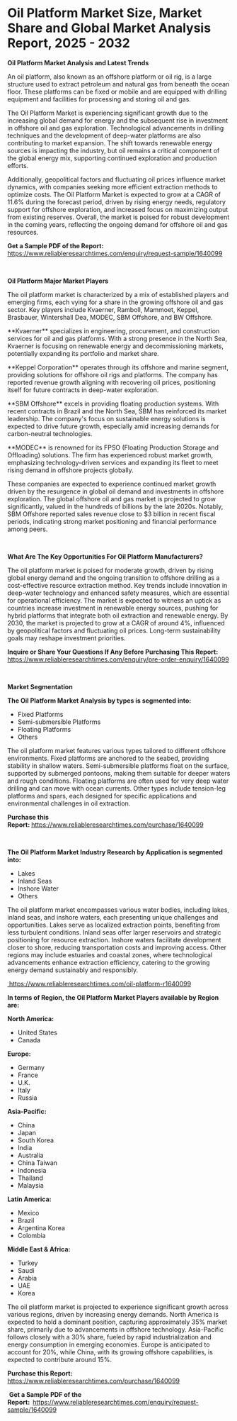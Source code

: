 <p><h1>Oil Platform Market Size, Market Share and Global Market Analysis Report, 2025 - 2032</h1></p><p><strong>Oil Platform Market Analysis and Latest Trends</strong></p>
<p><p>An oil platform, also known as an offshore platform or oil rig, is a large structure used to extract petroleum and natural gas from beneath the ocean floor. These platforms can be fixed or mobile and are equipped with drilling equipment and facilities for processing and storing oil and gas.</p><p>The Oil Platform Market is experiencing significant growth due to the increasing global demand for energy and the subsequent rise in investment in offshore oil and gas exploration. Technological advancements in drilling techniques and the development of deep-water platforms are also contributing to market expansion. The shift towards renewable energy sources is impacting the industry, but oil remains a critical component of the global energy mix, supporting continued exploration and production efforts.</p><p>Additionally, geopolitical factors and fluctuating oil prices influence market dynamics, with companies seeking more efficient extraction methods to optimize costs. The Oil Platform Market is expected to grow at a CAGR of 11.6% during the forecast period, driven by rising energy needs, regulatory support for offshore exploration, and increased focus on maximizing output from existing reserves. Overall, the market is poised for robust development in the coming years, reflecting the ongoing demand for offshore oil and gas resources.</p></p>
<p><strong>Get a Sample PDF of the Report:&nbsp;</strong> <a href="https://www.reliableresearchtimes.com/enquiry/request-sample/1640099?utm_campaign=2524&utm_medium=2&utm_source=Github&utm_content=ia&utm_term=16042025&utm_id=oil-platform">https://www.reliableresearchtimes.com/enquiry/request-sample/1640099</a></p>
<p>&nbsp;</p>
<p><strong>Oil Platform Major Market Players</strong></p>
<p><p>The oil platform market is characterized by a mix of established players and emerging firms, each vying for a share in the growing offshore oil and gas sector. Key players include Kvaerner, Ramboll, Mammoet, Keppel, Brasbauer, Wintershall Dea, MODEC, SBM Offshore, and BW Offshore.</p><p>**Kvaerner** specializes in engineering, procurement, and construction services for oil and gas platforms. With a strong presence in the North Sea, Kvaerner is focusing on renewable energy and decommissioning markets, potentially expanding its portfolio and market share. </p><p>**Keppel Corporation** operates through its offshore and marine segment, providing solutions for offshore oil rigs and platforms. The company has reported revenue growth aligning with recovering oil prices, positioning itself for future contracts in deep-water exploration.</p><p>**SBM Offshore** excels in providing floating production systems. With recent contracts in Brazil and the North Sea, SBM has reinforced its market leadership. The company's focus on sustainable energy solutions is expected to drive future growth, especially amid increasing demands for carbon-neutral technologies.</p><p>**MODEC** is renowned for its FPSO (Floating Production Storage and Offloading) solutions. The firm has experienced robust market growth, emphasizing technology-driven services and expanding its fleet to meet rising demand in offshore projects globally.</p><p>These companies are expected to experience continued market growth driven by the resurgence in global oil demand and investments in offshore exploration. The global offshore oil and gas market is projected to grow significantly, valued in the hundreds of billions by the late 2020s. Notably, SBM Offshore reported sales revenue close to $3 billion in recent fiscal periods, indicating strong market positioning and financial performance among peers.</p></p>
<p>&nbsp;</p>
<p><strong>What Are The Key Opportunities For Oil Platform Manufacturers?</strong></p>
<p><p>The oil platform market is poised for moderate growth, driven by rising global energy demand and the ongoing transition to offshore drilling as a cost-effective resource extraction method. Key trends include innovation in deep-water technology and enhanced safety measures, which are essential for operational efficiency. The market is expected to witness an uptick as countries increase investment in renewable energy sources, pushing for hybrid platforms that integrate both oil extraction and renewable energy. By 2030, the market is projected to grow at a CAGR of around 4%, influenced by geopolitical factors and fluctuating oil prices. Long-term sustainability goals may reshape investment priorities.</p></p>
<p><strong>Inquire or Share Your Questions If Any Before Purchasing This Report:</strong> <a href="https://www.reliableresearchtimes.com/enquiry/pre-order-enquiry/1640099?utm_campaign=2524&utm_medium=2&utm_source=Github&utm_content=ia&utm_term=16042025&utm_id=oil-platform">https://www.reliableresearchtimes.com/enquiry/pre-order-enquiry/1640099</a></p>
<p>&nbsp;</p>
<p><strong>Market Segmentation</strong></p>
<p><strong>The Oil Platform Market Analysis by types is segmented into:</strong></p>
<p><ul><li>Fixed Platforms</li><li>Semi-submersible Platforms</li><li>Floating Platforms</li><li>Others</li></ul></p>
<p><p>The oil platform market features various types tailored to different offshore environments. Fixed platforms are anchored to the seabed, providing stability in shallow waters. Semi-submersible platforms float on the surface, supported by submerged pontoons, making them suitable for deeper waters and rough conditions. Floating platforms are often used for very deep water drilling and can move with ocean currents. Other types include tension-leg platforms and spars, each designed for specific applications and environmental challenges in oil extraction.</p></p>
<p><strong>Purchase this Report:&nbsp;</strong><a href="https://www.reliableresearchtimes.com/purchase/1640099?utm_campaign=2524&utm_medium=2&utm_source=Github&utm_content=ia&utm_term=16042025&utm_id=oil-platform">https://www.reliableresearchtimes.com/purchase/1640099</a></p>
<p>&nbsp;</p>
<p><strong>The Oil Platform Market Industry Research by Application is segmented into:</strong></p>
<p><ul><li>Lakes</li><li>Inland Seas</li><li>Inshore Water</li><li>Others</li></ul></p>
<p><p>The oil platform market encompasses various water bodies, including lakes, inland seas, and inshore waters, each presenting unique challenges and opportunities. Lakes serve as localized extraction points, benefiting from less turbulent conditions. Inland seas offer larger reservoirs and strategic positioning for resource extraction. Inshore waters facilitate development closer to shore, reducing transportation costs and improving access. Other regions may include estuaries and coastal zones, where technological advancements enhance extraction efficiency, catering to the growing energy demand sustainably and responsibly.</p></p>
<p><a href="https://www.reliableresearchtimes.com/oil-platform-r1640099?utm_campaign=2524&utm_medium=2&utm_source=Github&utm_content=ia&utm_term=16042025&utm_id=oil-platform">&nbsp;https://www.reliableresearchtimes.com/oil-platform-r1640099</a></p>
<p><strong>In terms of Region, the Oil Platform Market Players available by Region are:</strong></p>
<p>
    <p> <strong> North America: </strong>
        <ul>
            <li>United States</li>
            <li>Canada</li>
        </ul>
        </p> 
    <p> <strong> Europe: </strong>
        <ul>
            <li>Germany</li>
            <li>France</li>
            <li>U.K.</li>
            <li>Italy</li>
            <li>Russia</li>
        </ul>
        </p> 
    <p> <strong> Asia-Pacific: </strong>
        <ul>
            <li>China</li>
            <li>Japan</li>
            <li>South Korea</li>
            <li>India</li>
            <li>Australia</li>
            <li>China Taiwan</li>
            <li>Indonesia</li>
            <li>Thailand</li>
            <li>Malaysia</li>
        </ul>
        </p> 
    <p> <strong> Latin America: </strong>
        <ul>
            <li>Mexico</li>
            <li>Brazil</li>
            <li>Argentina Korea</li>
            <li>Colombia</li>
        </ul>
        </p> 
    <p> <strong> Middle East & Africa: </strong>
        <ul>
            <li>Turkey</li>
            <li>Saudi</li>
            <li>Arabia</li>
            <li>UAE</li>
            <li>Korea</li>
        </ul>
    </p>
    </p>
<p><p>The oil platform market is projected to experience significant growth across various regions, driven by increasing energy demands. North America is expected to hold a dominant position, capturing approximately 35% market share, primarily due to advancements in offshore technology. Asia-Pacific follows closely with a 30% share, fueled by rapid industrialization and energy consumption in emerging economies. Europe is anticipated to account for 20%, while China, with its growing offshore capabilities, is expected to contribute around 15%.</p></p>
<p><strong>Purchase this Report: </strong><a href="https://www.reliableresearchtimes.com/purchase/1640099?utm_campaign=2524&utm_medium=2&utm_source=Github&utm_content=ia&utm_term=16042025&utm_id=oil-platform">https://www.reliableresearchtimes.com/purchase/1640099</a></p>
<p>&nbsp;<strong>Get a Sample PDF of the Report:&nbsp;&nbsp;</strong><a href="https://www.reliableresearchtimes.com/enquiry/request-sample/1640099?utm_campaign=2524&utm_medium=2&utm_source=Github&utm_content=ia&utm_term=16042025&utm_id=oil-platform">https://www.reliableresearchtimes.com/enquiry/request-sample/1640099</a></p>
<p><strong></strong></p>
<p><p></p><p></p><p></p></p>